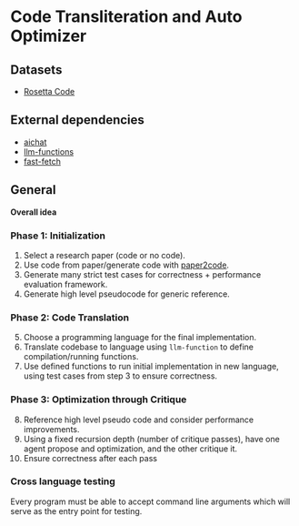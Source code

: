 # Code Transliteration and Auto Optimizer

## Datasets

- [Rosetta Code](https://huggingface.co/datasets/christopher/rosetta-code)

## External dependencies

- [aichat](https://github.com/sigoden/aichat)
- [llm-functions](https://github.com/sigoden/llm-functions)
- [fast-fetch](https://github.com/fastfetch-cli/fastfetch)

## General

**Overall idea**

### Phase 1: Initialization
1. Select a research paper (code or no code).
2. Use code from paper/generate code with [paper2code](https://arxiv.org/abs/2504.17192).
3. Generate many strict test cases for correctness + performance evaluation framework.
4. Generate high level pseudocode for generic reference.

### Phase 2: Code Translation
5. Choose a programming language for the final implementation.
6. Translate codebase to language using `llm-function` to define compilation/running functions.
7. Use defined functions to run initial implementation in new language, using test cases from step 3 to ensure correctness.

### Phase 3: Optimization through Critique
8. Reference high level pseudo code and consider performance improvements.
9. Using a fixed recursion depth (number of critique passes), have one agent propose and optimization, and the other critique it.
10. Ensure correctness after each pass

### Cross language testing

Every program must be able to accept command line arguments which will serve as the entry point for testing.